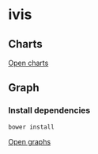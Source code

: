 # ivis

## Charts

[Open charts](/charts/index.html)

## Graph

### Install dependencies

    bower install

[Open graphs](/graphs/index.html)
